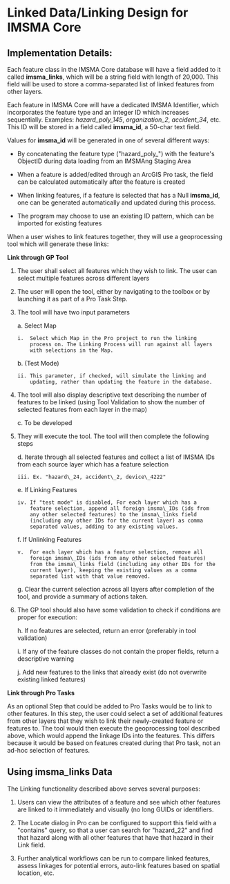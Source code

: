 Linked Data/Linking Design for IMSMA Core
=========================================

Implementation Details:
-----------------------

Each feature class in the IMSMA Core database will have a field added to
it called **imsma\_links**, which will be a string field with length of
20,000. This field will be used to store a comma-separated list of
linked features from other layers.

Each feature in IMSMA Core will have a dedicated IMSMA Identifier, which
incorporates the feature type and an integer ID which increases
sequentially. Examples: *hazard\_poly\_145*, *organization\_2*,
*accident\_34*, etc. This ID will be stored in a field called
**imsma\_id**, a 50-char text field.

Values for **imsma\_id** will be generated in one of several different
ways:

-   By concatenating the feature type ("hazard\_poly\_") with the
    feature's ObjectID during data loading from an IMSMAng Staging Area

-   When a feature is added/edited through an ArcGIS Pro task, the field
    can be calculated automatically after the feature is created

-   When linking features, if a feature is selected that has a Null
    **imsma\_id**, one can be generated automatically and updated during
    this process.

-   The program may choose to use an existing ID pattern, which can be
    imported for existing features

When a user wishes to link features together, they will use a
geoprocessing tool which will generate these links:

**Link through GP Tool**

1.  The user shall select all features which they wish to link. The user
    can select multiple features across different layers

2.  The user will open the tool, either by navigating to the toolbox or
    by launching it as part of a Pro Task Step.

3.  The tool will have two input parameters

    a.  Select Map

        i.  Select which Map in the Pro project to run the linking
            process on. The Linking Process will run against all layers
            with selections in the Map.

    b.  (Test Mode)

        ii. This parameter, if checked, will simulate the linking and
            updating, rather than updating the feature in the database.

4.  The tool will also display descriptive text describing the number of
    features to be linked (using Tool Validation to show the number of
    selected features from each layer in the map)

    c.  To be developed

5.  They will execute the tool. The tool will then complete the
    following steps

    d.  Iterate through all selected features and collect a list of
        IMSMA IDs from each source layer which has a feature selection

        iii. Ex. "hazard\_24, accident\_2, device\_4222"

    e.  If Linking Features

        iv. If "test mode" is disabled, For each layer which has a
            feature selection, append all foreign imsma\_IDs (ids from
            any other selected features) to the imsma\_links field
            (including any other IDs for the current layer) as comma
            separated values, adding to any existing values.

    f.  If Unlinking Features

        v.  For each layer which has a feature selection, remove all
            foreign imsma\_IDs (ids from any other selected features)
            from the imsma\_links field (including any other IDs for the
            current layer), keeping the existing values as a comma
            separated list with that value removed.

    g.  Clear the current selection across all layers after completion
        of the tool, and provide a summary of actions taken.

6.  The GP tool should also have some validation to check if conditions
    are proper for execution:

    h.  If no features are selected, return an error (preferably in tool
        validation)

    i.  If any of the feature classes do not contain the proper fields,
        return a descriptive warning

    j.  Add new features to the links that already exist (do not
        overwrite existing linked features)

**Link through Pro Tasks**

As an optional Step that could be added to Pro Tasks would be to link to
other features. In this step, the user could select a set of additional
features from other layers that they wish to link their newly-created
feature or features to. The tool would then execute the geoprocessing
tool described above, which would append the linkage IDs into the
features. This differs because it would be based on features created
during that Pro task, not an ad-hoc selection of features.

Using imsma\_links Data
-----------------------

The Linking functionality described above serves several purposes:

1.  Users can view the attributes of a feature and see which other
    features are linked to it immediately and visually (no long GUIDs or
    identifiers.

2.  The Locate dialog in Pro can be configured to support this field
    with a "contains" query, so that a user can search for "hazard\_22"
    and find that hazard along with all other features that have that
    hazard in their Link field.

3.  Further analytical workflows can be run to compare linked features,
    assess linkages for potential errors, auto-link features based on
    spatial location, etc.
